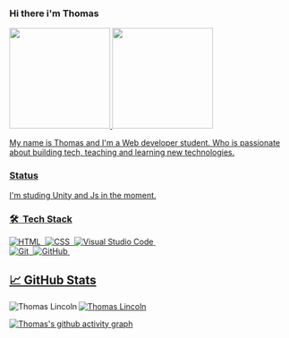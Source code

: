 ### Hi there i'm Thomas

<div>
  <a href="https://github.com/ThomasLincoln"/>
  <img height="180em" src="https://github-readme-stats.vercel.app/api?username=ThomasLincoln&show_icons=true&theme=dark&include_all_commits=true&count_private=true"/>
  <img height="180em" src="https://github-readme-stats.vercel.app/api/top-langs/?username=ThomasLincoln&layout=compact&langs_count=7&theme=dark"/>
</div>

<p> My name is Thomas and I'm a Web developer student. Who is passionate about building tech, teaching and learning new technologies.</p>

### Status

I'm studing Unity and Js in the moment.

### 🛠 &nbsp;Tech Stack

![HTML](https://img.shields.io/badge/-HTML-05122A?style=flat&logo=HTML5)&nbsp;
![CSS](https://img.shields.io/badge/-CSS-05122A?style=flat&logo=CSS3&logoColor=1572B6)&nbsp;
![Visual Studio Code](https://img.shields.io/badge/-Visual%20Studio%20Code-05122A?style=flat&logo=visual-studio-code&logoColor=007ACC)&nbsp;
<br>
![Git](https://img.shields.io/badge/-Git-05122A?style=flat&logo=git)&nbsp;
![GitHub](https://img.shields.io/badge/-GitHub-05122A?style=flat&logo=github)&nbsp;
<br>

## &#x1f4c8; GitHub Stats

<p align="left"><img align="left" src="https://github-readme-stats.vercel.app/api/top-langs?username=ThomasLincoln&show_icons=true&locale=en&layout=compact&theme=radical" alt="Thomas Lincoln"/></p>

<p><img align="center" src="https://github-readme-streak-stats.herokuapp.com/?user=ThomasLincoln&theme=radical" alt="Thomas Lincoln" /></p>

[![Thomas's github activity graph](https://activity-graph.herokuapp.com/graph?username=ThomasLincoln&theme=rogue)](https://github.com/ashutosh00710/github-readme-activity-graph)
